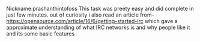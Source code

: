Nickname:prashanthintofoss 
This task was preety easy and did complete in just few minutes. 
out of curiosity i also read an article from- https://opensource.com/article/16/6/getting-started-irc 
which gave a approximate understanding of what IRC networks is and why people like it and its some basic features
